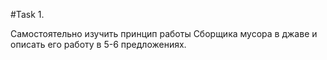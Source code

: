 #Task 1. 

Самостоятельно изучить принцип работы Сборщика мусора в джаве
и описать его работу в 5-6 предложениях. 